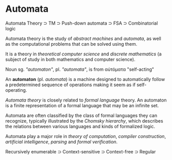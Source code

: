 # Automata

Automata Theory ⊃ TM ⊃ Push-down automata ⊃ FSA ⊃ Combinatorial logic


Automata theory is the study of *abstract machines* and *automata*, as well as the computational problems that can be solved using them.

It is a theory in *theoretical computer science* and *discrete mathematics* (a subject of study in both mathematics and computer science).

Noun sg. *"automaton"*, pl. *"automata"*, is from αὐτόματα "self-acting"

An **automaton** (pl. *automata*) is a machine designed to automatically follow a predetermined sequence of operations making it seem as if self-operating.

*Automata theory* is closely related to *formal language* theory. An automaton is a finite representation of a formal language that may be an infinite set.

Automata are often classified by the class of formal languages they can recognize, typically illustrated by the *Chomsky hierarchy*, which describes the relations between various languages and kinds of formalized logic.

Automata play a major role in *theory of computation*, *compiler construction*, *artificial intelligence*, *parsing* and *formal verification*.


Recursively enumerable ⊃ Context-sensitive ⊃ Context-free ⊃ Regular
